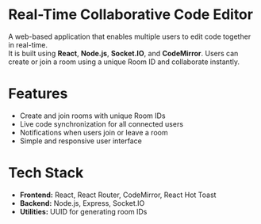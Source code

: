 # Real-Time Collaborative Code Editor

A web-based application that enables multiple users to edit code together in real-time.  
It is built using **React**, **Node.js**, **Socket.IO**, and **CodeMirror**. Users can create or join a room using a unique Room ID and collaborate instantly.

# Features
- Create and join rooms with unique Room IDs  
- Live code synchronization for all connected users  
- Notifications when users join or leave a room  
- Simple and responsive user interface   

# Tech Stack
- **Frontend:** React, React Router, CodeMirror, React Hot Toast  
- **Backend:** Node.js, Express, Socket.IO  
- **Utilities:** UUID for generating room IDs 
